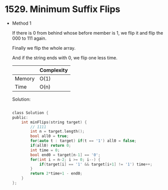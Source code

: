 # 1529. Minimum Suffix Flips 
- Method 1

    If there is 0 from behind whose before member is 1, we flip it and flip the 000 to 111 again.

    Finally we flip the whole array.

    And if the string ends with 0, we flip one less time.

    | |   Complexity  |
    | ----------- | ----------- | 
    |  Memory     | O(1) | 
    |      Time       |  O(n) | 


    Solution:

    ``` h

    class Solution {
    public:
        int minFlips(string target) {
            // 1111
            int n = target.length();
            bool all0 = true;
            for(auto t : target) if(t == '1') all0 = false;
            if(all0) return 0;
            int time = 0;
            bool end0 = target[n-1] == '0';
            for(int i = n-2; i >= 0; i--) {
                if(target[i] == '1' && target[i+1] != '1') time++;
            }
            return 2*time+1 - end0;
        }
    };

    ```

<!-- - Method 2

    This is another method.

    | |   Complexity  |
    | ----------- | ----------- | 
    |  Memory     | O(n) | 
    |      Time       |  O(n) | 


    Solution:

    ``` h



    ```

- Additional Knowledge:
       
    Here are some additional knowledge.



<br> -->